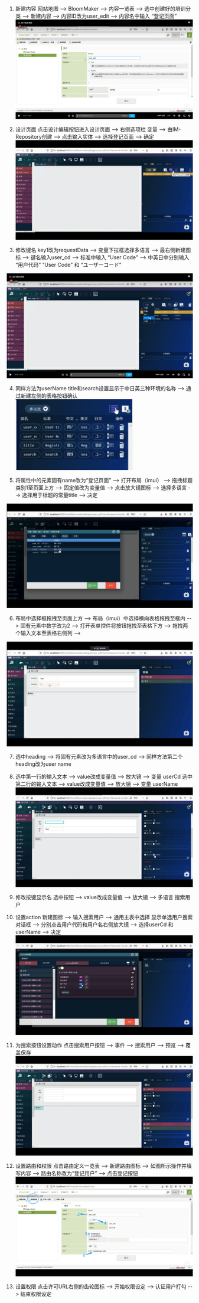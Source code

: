 1. 新建内容
网站地图 --> BloomMaker --> 内容一览表 --> 选中创建好的培训分类 --> 
新建内容 --> 内容ID改为user_edit --> 内容名中输入 “登记页面”
 ![新建内容](pictures/382a0a4d65806530ba9659a6937b980.png)  
 
 2. 设计页面
 点击设计编辑按钮进入设计页面 --> 右侧选项栏 变量 --> 由IM-Repository创建 --> 点击输入实体 --> 选择登记页面 --> 确定
 ![设计页面](pictures/4a6579c85c5a26f003f773872d0889d.png)  

3. 修改键名
key1改为requestData --> 变量下拉框选择多语言 --> 最右侧新建图标 --> 键名输入user_cd --> 标准中输入 “User Code” --> 中英日中分别输入 “用户代码”   “User Code” 和 “ユーザーコード”

 ![多语言](pictures/3825869f2d12d9851bbd3eaab81cf94.png)  

4. 同样方法为userName title和search设置显示于中日英三种环境的名称 --> 通过新建左侧的表格按钮确认
 ![其他](pictures/7250b970ef0bc02a3e8969716878c49.png)  

5. 将属性中的元素固有name改为“登记页面” --> 打开布局（imui） --> 拖拽标题类别1至页面上方 --> 固定值改为变量值 --> 点击放大镜图标 --> 选择多语言 --> 选择用于标题的常量title --> 决定

 ![登记页面](pictures/c90fe6eebbdae0a59a070bc762f0f65.png)  

 6. 布局中选择框拖拽至页面上方 -->  布局（imui）中选择横向表格拖拽至框内 --> 固有元素中数字改为2 --> 打开表单控件将按钮拖拽至表格下方 --> 拖拽两个输入文本至表格右侧列 --> 

 ![输入文本](pictures/6e80bac19303f19b0dc7c6438133b9c.png) 

7. 选中heading --> 将固有元素改为多语言中的user_cd --> 同样方法第二个heading改为user name

8. 选中第一行的输入文本 --> value改成变量值 --> 放大镜 --> 变量 userCd 
   选中第二行的输入文本 --> value改成变量值 --> 放大镜 --> 变量 userName 
 ![文本变量值](pictures/13ffd1b93675d21ec6ae7cf645b22f9.png) 

9. 修改按键显示名
选中按钮 --> value改成变量值 --> 放大镜 --> 多语言 搜索用户

10. 设置action
新建图标 --> 输入搜索用户 --> 通用主表中选择 显示单选用户搜索对话框 --> 分别点击用户代码和用户名右侧放大镜 --> 选择userCd 和 userName --> 决定
 ![搜索用户](pictures/472c01c0073fc1f45dcabad303b190a.png) 

11. 为搜索按钮设置动作
点击搜索用户按钮 --> 事件 --> 搜索用户 --> 预览 --> 覆盖保存
![按钮设置](pictures/8b2aafec1289aa5740cb0dd3371bc73.png) 

12. 设置路由和权限 
点击路由定义一览表 --> 新建路由图标 --> 如图所示操作并填写内容 --> 路由名称改为“登记用户” --> 点击登记按钮 
![路由图标](pictures/caae42b0e14563cf3353a2bd40dda5b.png) 

13. 设置权限 
点击许可URL右侧的齿轮图标 --> 开始权限设定 -->  认证用户打勾 --> 结束权限设定 

